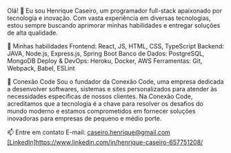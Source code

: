 Olá! 👋
Eu sou Henrique Caseiro, um programador full-stack apaixonado por tecnologia e inovação. Com vasta experiência em diversas tecnologias, estou sempre buscando aprimorar minhas habilidades e entregar soluções de alta qualidade.

🚀 Minhas habilidades
Frontend: React, JS, HTML, CSS, TypeScript
Backend: JAVA, Node.js, Express.js, Spring Boot
Banco de Dados: PostgreSQL, MongoDB
Deploy & DevOps: Heroku, Docker, AWS
Ferramentas: Git, Webpack, Babel, ESLint

🏢 Conexão Code
Sou o fundador da Conexão Code, uma empresa dedicada a desenvolver softwares, sistemas e sites personalizados para atender às necessidades específicas de nossos clientes. Na Conexão Code, acreditamos que a tecnologia é a chave para resolver os desafios do mundo moderno e estamos comprometidos em fornecer soluções inovadoras para empresas de pequeno e médio porte.

📫 Entre em contato
E-mail: caseiro.henrique@gmail.com
[[LinkedIn]](https://www.linkedin.com/in/henrique-caseiro-657751208/)https://www.linkedin.com/in/henrique-caseiro-657751208/

